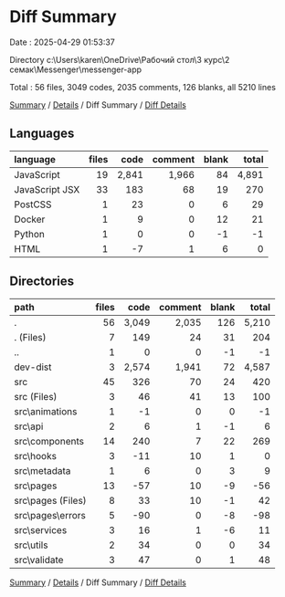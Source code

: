# Diff Summary

Date : 2025-04-29 01:53:37

Directory c:\\Users\\karen\\OneDrive\\Рабочий стол\\3 курс\\2 семак\\Messenger\\messenger-app

Total : 56 files, 3049 codes, 2035 comments, 126 blanks, all 5210 lines

[Summary](results.md) / [Details](details.md) / Diff Summary / [Diff Details](diff-details.md)

## Languages

| language       | files |  code | comment | blank | total |
| :------------- | ----: | ----: | ------: | ----: | ----: |
| JavaScript     |    19 | 2,841 |   1,966 |    84 | 4,891 |
| JavaScript JSX |    33 |   183 |      68 |    19 |   270 |
| PostCSS        |     1 |    23 |       0 |     6 |    29 |
| Docker         |     1 |     9 |       0 |    12 |    21 |
| Python         |     1 |     0 |       0 |    -1 |    -1 |
| HTML           |     1 |    -7 |       1 |     6 |     0 |

## Directories

| path               | files |  code | comment | blank | total |
| :----------------- | ----: | ----: | ------: | ----: | ----: |
| .                  |    56 | 3,049 |   2,035 |   126 | 5,210 |
| . (Files)          |     7 |   149 |      24 |    31 |   204 |
| ..                 |     1 |     0 |       0 |    -1 |    -1 |
| dev-dist           |     3 | 2,574 |   1,941 |    72 | 4,587 |
| src                |    45 |   326 |      70 |    24 |   420 |
| src (Files)        |     3 |    46 |      41 |    13 |   100 |
| src\\animations    |     1 |    -1 |       0 |     0 |    -1 |
| src\\api           |     2 |     6 |       1 |    -1 |     6 |
| src\\components    |    14 |   240 |       7 |    22 |   269 |
| src\\hooks         |     3 |   -11 |      10 |     1 |     0 |
| src\\metadata      |     1 |     6 |       0 |     3 |     9 |
| src\\pages         |    13 |   -57 |      10 |    -9 |   -56 |
| src\\pages (Files) |     8 |    33 |      10 |    -1 |    42 |
| src\\pages\\errors |     5 |   -90 |       0 |    -8 |   -98 |
| src\\services      |     3 |    16 |       1 |    -6 |    11 |
| src\\utils         |     2 |    34 |       0 |     0 |    34 |
| src\\validate      |     3 |    47 |       0 |     1 |    48 |

[Summary](results.md) / [Details](details.md) / Diff Summary / [Diff Details](diff-details.md)
